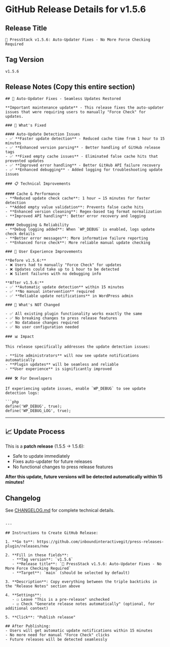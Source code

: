 # GitHub Release Details for v1.5.6

## Release Title
```
🔧 PressStack v1.5.6: Auto-Updater Fixes - No More Force Checking Required
```

## Tag Version
```
v1.5.6
```

## Release Notes (Copy this entire section)
```
## 🔧 Auto-Updater Fixes - Seamless Updates Restored

**Important maintenance update** - This release fixes the auto-updater issues that were requiring users to manually "Force Check" for updates.

### 🚀 What's Fixed

#### Auto-Update Detection Issues
- ✅ **Faster update detection** - Reduced cache time from 1 hour to 15 minutes
- ✅ **Enhanced version parsing** - Better handling of GitHub release tags
- ✅ **Fixed empty cache issues** - Eliminated false cache hits that prevented updates
- ✅ **Improved error handling** - Better GitHub API failure recovery
- ✅ **Enhanced debugging** - Added logging for troubleshooting update issues

### 📋 Technical Improvements

#### Cache & Performance
- **Reduced update check cache**: 1 hour → 15 minutes for faster detection
- **Added empty value validation**: Prevents false cache hits
- **Enhanced version cleaning**: Regex-based tag format normalization
- **Improved API handling**: Better error recovery and logging

#### Debugging & Reliability
- **Debug logging added**: When `WP_DEBUG` is enabled, logs update check details
- **Better error messages**: More informative failure reporting
- **Enhanced force check**: More reliable manual update checking

### 🎯 User Experience Improvements

**Before v1.5.6:**
- ❌ Users had to manually "Force Check" for updates
- ❌ Updates could take up to 1 hour to be detected
- ❌ Silent failures with no debugging info

**After v1.5.6:**
- ✅ **Automatic update detection** within 15 minutes
- ✅ **No manual intervention** required
- ✅ **Reliable update notifications** in WordPress admin

### 🔄 What's NOT Changed

- ✅ All existing plugin functionality works exactly the same
- ✅ No breaking changes to press release features
- ✅ No database changes required
- ✅ No user configuration needed

### 📊 Impact

This release specifically addresses the update detection issues:

- **Site administrators** will now see update notifications automatically
- **Plugin updates** will be seamless and reliable
- **User experience** is significantly improved

### 🛠️ For Developers

If experiencing update issues, enable `WP_DEBUG` to see update detection logs:

```php
define('WP_DEBUG', true);
define('WP_DEBUG_LOG', true);
```

---

## 📈 Update Process

This is a **patch release** (1.5.5 → 1.5.6):
- Safe to update immediately
- Fixes auto-updater for future releases
- No functional changes to press release features

**After this update, future versions will be detected automatically within 15 minutes!**

## Changelog
See [CHANGELOG.md](CHANGELOG.md#156---2025-09-24) for complete technical details.
```

---

## Instructions to Create GitHub Release:

1. **Go to**: https://github.com/inboundinteractivegit/press-releases-plugin/releases/new

2. **Fill in these fields**:
   - **Tag version**: `v1.5.6`
   - **Release title**: `🔧 PressStack v1.5.6: Auto-Updater Fixes - No More Force Checking Required`
   - **Target**: `main` (should be selected by default)

3. **Description**: Copy everything between the triple backticks in the "Release Notes" section above

4. **Settings**:
   - ☐ Leave "This is a pre-release" unchecked
   - ☑ Check "Generate release notes automatically" (optional, for additional context)

5. **Click**: "Publish release"

## After Publishing:
- Users will get automatic update notifications within 15 minutes
- No more need for manual "Force Check" clicks
- Future releases will be detected seamlessly